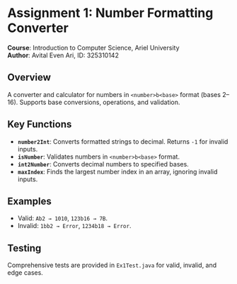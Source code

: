 # Assignment 1: Number Formatting Converter  
**Course**: Introduction to Computer Science, Ariel University  
**Author**: Avital Even Ari, ID: 325310142  

## Overview  
A converter and calculator for numbers in `<number>b<base>` format (bases 2–16). Supports base conversions, operations, and validation.

## Key Functions  
- **`number2Int`**: Converts formatted strings to decimal. Returns `-1` for invalid inputs.  
- **`isNumber`**: Validates numbers in `<number>b<base>` format.  
- **`int2Number`**: Converts decimal numbers to specified bases.  
- **`maxIndex`**: Finds the largest number index in an array, ignoring invalid inputs.

## Examples  
- Valid: `Ab2 → 1010`, `123b16 → 7B`.  
- Invalid: `1bb2 → Error`, `1234b18 → Error`.  

## Testing  
Comprehensive tests are provided in `Ex1Test.java` for valid, invalid, and edge cases.



